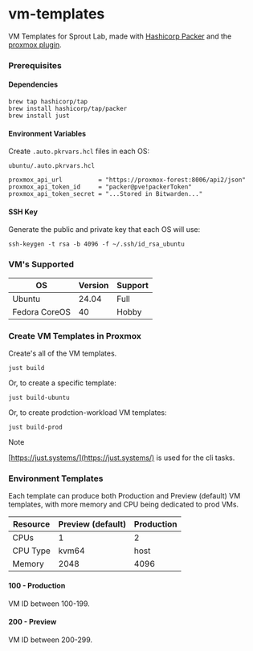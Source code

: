 # vm-templates

VM Templates for Sprout Lab, made with [Hashicorp Packer](https://developer.hashicorp.com/packer) and the [proxmox plugin](https://developer.hashicorp.com/packer/integrations/hashicorp/proxmox/latest/components/builder/iso).

### Prerequisites

#### Dependencies
```
brew tap hashicorp/tap
brew install hashicorp/tap/packer
brew install just
```
#### Environment Variables
Create `.auto.pkrvars.hcl` files in each OS:

`ubuntu/.auto.pkrvars.hcl`
```
proxmox_api_url          = "https://proxmox-forest:8006/api2/json"
proxmox_api_token_id     = "packer@pve!packerToken"
proxmox_api_token_secret = "...Stored in Bitwarden..."
```
#### SSH Key
Generate the public and private key that each OS will use:
```
ssh-keygen -t rsa -b 4096 -f ~/.ssh/id_rsa_ubuntu
```

### VM's Supported

| OS            | Version | Support |
|---------------|---------|---------|
| Ubuntu        | 24.04   | Full    |
| Fedora CoreOS | 40      | Hobby   |

### Create VM Templates in Proxmox
Create's all of the VM templates. 
```
just build
```
Or, to create a specific template:

```
just build-ubuntu
```
Or, to create prodction-workload VM templates:
```
just build-prod
```
> [!NOTE] 
> [https://just.systems/](https://just.systems/) is used for the cli tasks.

### Environment Templates
Each template can produce both Production and Preview (default) VM templates, with more memory and CPU being dedicated to prod VMs.

| Resource | Preview (default) | Production |
|----------|-------------------|------------|
| CPUs     | 1                 | 2          |
| CPU Type | kvm64             | host       |
| Memory   | 2048              | 4096       |

#### 100 - Production
VM ID between 100-199.

#### 200 - Preview
VM ID between 200-299.
